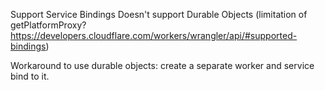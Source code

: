 Support Service Bindings
Doesn't support Durable Objects (limitation of getPlatformProxy? https://developers.cloudflare.com/workers/wrangler/api/#supported-bindings)

Workaround to use durable objects: create a separate worker and service bind to it.